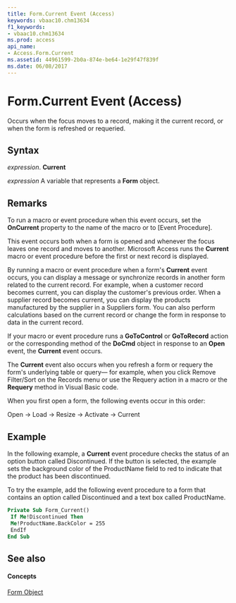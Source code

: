 ```yaml
---
title: Form.Current Event (Access)
keywords: vbaac10.chm13634
f1_keywords:
- vbaac10.chm13634
ms.prod: access
api_name:
- Access.Form.Current
ms.assetid: 44961599-2b0a-874e-be64-1e29f47f839f
ms.date: 06/08/2017
---
```



# Form.Current Event (Access)

Occurs when the focus moves to a record, making it the current record, or when the form is refreshed or requeried.


## Syntax

 _expression_. **Current**

 _expression_ A variable that represents a **Form** object.


## Remarks

To run a macro or event procedure when this event occurs, set the **OnCurrent** property to the name of the macro or to [Event Procedure].

This event occurs both when a form is opened and whenever the focus leaves one record and moves to another. Microsoft Access runs the **Current** macro or event procedure before the first or next record is displayed.

By running a macro or event procedure when a form's **Current** event occurs, you can display a message or synchronize records in another form related to the current record. For example, when a customer record becomes current, you can display the customer's previous order. When a supplier record becomes current, you can display the products manufactured by the supplier in a Suppliers form. You can also perform calculations based on the current record or change the form in response to data in the current record.

If your macro or event procedure runs a **GoToControl** or **GoToRecord** action or the corresponding method of the **DoCmd** object in response to an **Open** event, the **Current** event occurs.

The **Current** event also occurs when you refresh a form or requery the form's underlying table or query— for example, when you click Remove Filter/Sort on the Records menu or use the Requery action in a macro or the **Requery** method in Visual Basic code.

When you first open a form, the following events occur in this order:

Open → Load → Resize → Activate → Current


## Example

In the following example, a **Current** event procedure checks the status of an option button called Discontinued. If the button is selected, the example sets the background color of the ProductName field to red to indicate that the product has been discontinued.

To try the example, add the following event procedure to a form that contains an option called Discontinued and a text box called ProductName.




```vb
Private Sub Form_Current() 
 If Me!Discontinued Then 
 Me!ProductName.BackColor = 255 
 EndIf 
End Sub
```


## See also


#### Concepts


[Form Object](form-object-access.md)


